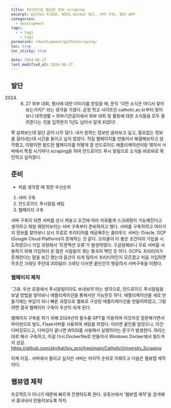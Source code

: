 ```yaml
---
title: 파이썬으로 필요한 정보 scraping
excerpt: python FLASK, WSGI,docker 빌드, 서버 구축, 웹뷰 APP
categories:
  - development
tags:
  - - tag1
    - tag2
permalink: /development/pythonScraping/
toc: true
toc_sticky: true

date: 2024-06-27
last_modified_at: 2024-06-27
---
```


## 발단

2024. 06. 27
외부 대회, 행사에 대한 이미지를 받았을 때, 문득 '이런 소식은 어디서 찾아보는거지?' 라는 생각을 가졌다. 곧장 학교 사이트인 catholic.ac.kr부터 찾아보니 대학생활 > 외부기관공지에서 외부 대회 및 활동에 대한 소식들을 모두 올려준다는 것을 입학한지 1년도 넘어서 알게 되었다!

쭉 살펴보는데 일단 글이 너무 많다. 내가 원하는 정보만 골라보고 싶고, 필요없는 정보를 걸러내는데 시간을 들이고 싶지 않았다. 직접 웹페이지를 만들어서 해결해보자고 생각했고, 이왕이면 빌드한 웹페이지를 어떻게 잘 안드로이드 애플리케이션이랑 엮어서 서버에서 특정 시기마다 scraping을 하여 안드로이드 푸시 알림으로 소식을 바로바로 확인하고 싶어졌다.

## 준비

- 처음 생각할 때 정한 우선순위
1. 서버 구축
2. 안드로이드 푸시알림 세팅
3. 웹페이지 구축

서버 구축이 되면 서버를 상시 켜놓고 조건에 따라 자유롭게 스크래핑이 가능해진다고 생각하고 제일 재밌어보이는 서버 구축부터 준비하려고 했다.
서버를 구축하려고 여러가지 정보를 찾아보니 상시 무료로 프리티어를 제공해주는 클라우드 서버는 Oracle, GCP (Google Cloud Platform)이 존재하는 것 같다. 오라클이 더 좋은 조건이라 가입을 시도하였으나 가입 과정에서 '트랜젝션 오류'가 발생하였다. 구글링해보니 무료 서버를 사용하기 위해 가입하러 온 많은 사람들이 겪는 통곡의 벽인 듯 하다. GCP도 프리티어가 존재한다는 말을 보긴 했는데 옵션이 되게 많아서 프리티어인지 모르겠고 처음 가입하면 무조건 크레딧 주던데 300달러 크레딧 다쓰면 끝인건각 헷갈려서 서버구축을 미뤘다.

### 웹페이지 제작

'그래. 우선 로컬에서 푸시알림이라도 보내보자'라는 생각으로, 안드로이드 푸시알림을 보낼 방법을 찾아보니 애플리케이션을 통해서만 가능한듯 하다. 애플리케이션을 새로 만들기에는 부담이 되니 빠른 과정으로 웹뷰로 구성된 애플리케이션을 만들려하였고, 그럴려면 결국 웹페이지 구축이 우선이 되게 된다.

웹페이지 구축을 하기 위해 2024년의 필수품 GPT를 이용하여 이것저것 질문해가면서 파이썬으로 빌드, Flask서버를 사용하여 세팅을 하였다. 이러면 끝인줄 알았으나, 이건 디버깅모드고, 디버깅이 끝나면 WSGI를 사용해서 실행하라는 문구가 발생한다.
하라는대로 해서 구축하고, 이걸 다시 Dockerfile로 만들어서 Windows Docker에서 빌드까지 성공.
https://github.com/zkvlkat/toy_proj/tree/main/CatholicUniversity_Scraping

이제 이걸.. 서버에서 돌리고 싶지만 서버는 마지막 순위로 미뤄두고 다음은 웹뷰앱 제작이다.

## 웹뷰앱 제작
프로젝트가 아니기 때문에 빠르게 진행하도록 한다. 유튜브에서 '웹뷰앱 제작'을 검색해서 흉내내서 만들어보도록 하자.
